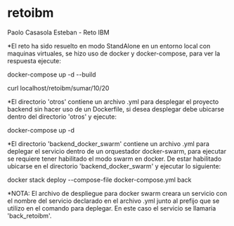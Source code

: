 # retoibm
Paolo Casasola Esteban - Reto IBM

*El reto ha sido resuelto en modo StandAlone en un entorno local con maquinas virtuales, se hizo uso de docker y docker-compose, para ver la respuesta ejecute: 

docker-compose up -d --build

curl localhost/retoibm/sumar/10/20

*El directorio 'otros' contiene un archivo .yml para desplegar el proyecto backend sin hacer uso de un Dockerfile, si desea desplegar debe ubicarse dentro del directorio 'otros' y ejecute:

docker-compose up -d

*El directorio 'backend_docker_swarm' contiene un archivo .yml para deplegar el servicio dentro de un orquestador docker-swarm, para ejecutar se requiere tener habilitado el modo swarm en docker. De estar habilitado ubicarse en el directorio 'backend_docker_swarm' y ejecutar lo siguiente:

docker stack deploy --compose-file docker-compose.yml back


*NOTA:
El archivo de despliegue para docker swarm creara un servicio con el nombre del servicio declarado en el archivo .yml junto al prefijo que se utilizo en el comando para deplegar. En este caso el servicio se llamaria 'back_retoibm'.
